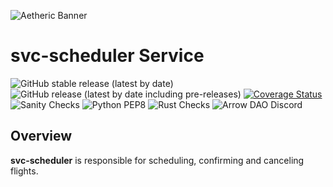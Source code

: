 ![Aetheric Banner](https://github.com/aetheric-oss/.github/raw/main/assets/readme-banner.png)

# svc-scheduler Service

![GitHub stable release (latest by date)](https://img.shields.io/github/v/release/aetheric-oss/svc-scheduler?sort=semver&color=green) ![GitHub release (latest by date including pre-releases)](https://img.shields.io/github/v/release/aetheric-oss/svc-scheduler?include_prereleases) [![Coverage Status](https://coveralls.io/repos/github/aetheric-oss/svc-scheduler/badge.svg?branch=develop)](https://coveralls.io/github/aetheric-oss/svc-scheduler)
![Sanity Checks](https://github.com/aetheric-oss/svc-scheduler/actions/workflows/sanity_checks.yml/badge.svg?branch=develop) ![Python PEP8](https://github.com/aetheric-oss/svc-scheduler/actions/workflows/python_ci.yml/badge.svg?branch=develop) ![Rust Checks](https://github.com/aetheric-oss/svc-scheduler/actions/workflows/rust_ci.yml/badge.svg?branch=develop) 
![Arrow DAO Discord](https://img.shields.io/discord/853833144037277726?style=plastic)

## Overview

**svc-scheduler** is responsible for scheduling, confirming and canceling
flights. 
